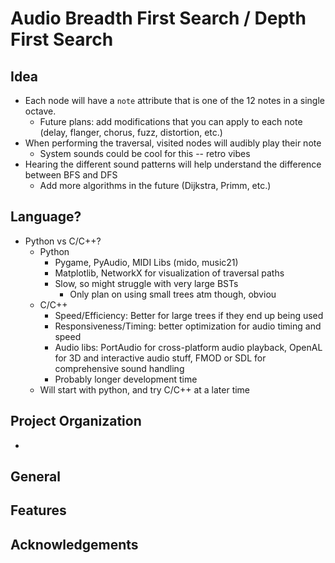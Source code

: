 # Audio Breadth First Search / Depth First Search

## Idea
- Each node will have a `note` attribute that is one of the 12 notes in a single octave.
  - Future plans: add modifications that you can apply to each note (delay, flanger, chorus, fuzz, distortion, etc.)
- When performing the traversal, visited nodes will audibly play their note
  - System sounds could be cool for this -- retro vibes
- Hearing the different sound patterns will help understand the difference between BFS and DFS
  - Add more algorithms in the future (Dijkstra, Primm, etc.)

## Language?
- Python vs C/C++?
  - Python
    - Pygame, PyAudio, MIDI Libs (mido, music21)
    - Matplotlib, NetworkX for visualization of traversal paths
    - Slow, so might struggle with very large BSTs
      - Only plan on using small trees atm though, obviou
  - C/C++
    - Speed/Efficiency: Better for large trees if they end up being used
    - Responsiveness/Timing: better optimization for audio timing and speed
    - Audio libs: PortAudio for cross-platform audio playback, OpenAL for 3D and interactive audio stuff, FMOD or SDL for comprehensive sound handling
    - Probably longer development time
  - Will start with python, and try C/C++ at a later time

## Project Organization
- 

## General


## Features


## Acknowledgements
